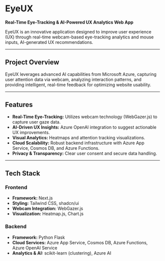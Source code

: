 # EyeUX

**Real-Time Eye-Tracking & AI-Powered UX Analytics Web App**

EyeUX is an innovative application designed to improve user experience (UX) through real-time webcam-based eye-tracking analytics and mouse inputs, AI-generated UX recommendations.

---

## Project Overview

EyeUX leverages advanced AI capabilities from Microsoft Azure, capturing user attention data via webcam, analyzing interaction patterns, and providing intelligent, real-time feedback for optimizing website usability.

---

## Features

- **Real-Time Eye-Tracking:** Utilizes webcam technology (WebGazer.js) to capture user gaze data.
- **AI-Driven UX Insights:** Azure OpenAI integration to suggest actionable UX improvements.
- **Visual Analytics:** Heatmaps and attention tracking visualizations.
- **Cloud Scalability:** Robust backend infrastructure with Azure App Service, Cosmos DB, and Azure Functions.
- **Privacy & Transparency:** Clear user consent and secure data handling.

---

## Tech Stack

### Frontend

- **Framework:** Next.js  
- **Styling:** Tailwind CSS, shadcn/ui  
- **Webcam Integration:** WebGazer.js  
- **Visualization:** Heatmap.js, Chart.js  

### Backend

- **Framework:** Python Flask  
- **Cloud Services:** Azure App Service, Cosmos DB, Azure Functions, Azure OpenAI Service  
- **Analytics & AI:** scikit-learn (clustering), Azure AI  
